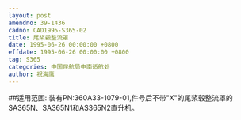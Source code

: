 ```yaml
---
layout: post
amendno: 39-1436
cadno: CAD1995-S365-02
title: 尾桨毂整流罩
date: 1995-06-26 00:00:00 +0800
effdate: 1995-06-26 00:00:00 +0800
tag: S365
categories: 中国民航局中南适航处
author: 祝海鹰
---
```


##适用范围:
装有PN:360A33-1079-01,件号后不带"X"的尾桨毂整流罩的SA365N、SA365N1和AS365N2直升机。

